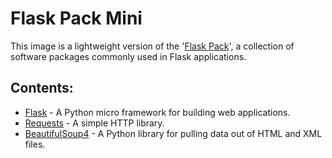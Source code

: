 # Flask Pack Mini

This image is a lightweight version of the '[Flask Pack](https://github.com/jgphilpott/docker-images/packages/90163)', a collection of software packages commonly used in Flask applications.

## Contents:
 - [Flask](https://github.com/pallets/flask) - A Python micro framework for building web applications.
 - [Requests](https://github.com/psf/requests) - A simple HTTP library.
 - [BeautifulSoup4](https://github.com/wention/BeautifulSoup4) - A Python library for pulling data out of HTML and XML files.
